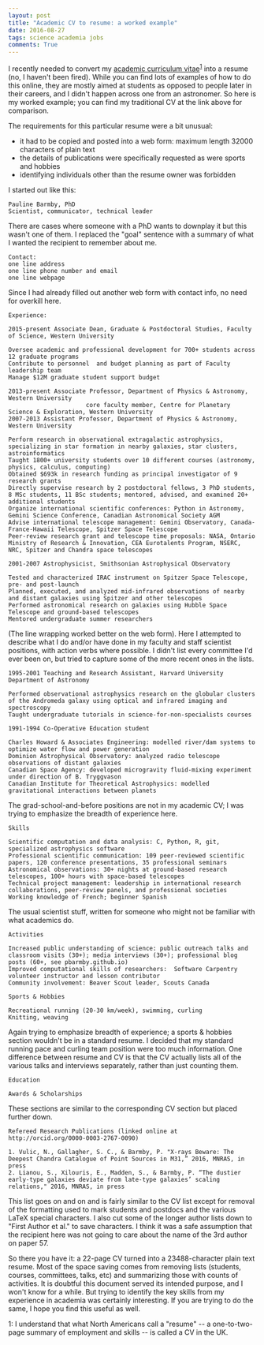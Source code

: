 ```yaml
---
layout: post
title: "Academic CV to resume: a worked example"
date: 2016-08-27
tags: science academia jobs
comments: True
---
```


I recently needed to convert my [academic curriculum vitae](https://github.com/PBarmby/cv/blob/master/pbarmby_cv.pdf)<sup>[1](#cv)</sup> into a resume (no, I haven't been fired).
While you can find lots of examples of how to do this online, they are mostly aimed at students as opposed to people later in their careers, and I didn't happen across one from an astronomer. So here is my worked example; you can find my traditional CV at the link above for comparison.

The requirements for this particular resume were a bit unusual:

* it had to be copied and posted into a web form: maximum length 32000 characters of plain text
* the details of publications were specifically requested as were sports and hobbies
* identifying individuals other than the resume owner was forbidden

I started out like this:

    Pauline Barmby, PhD
    Scientist, communicator, technical leader

There are cases where someone with a PhD wants to downplay it but this wasn't one of them. I replaced the "goal" sentence with a summary of what I wanted the recipient to remember about me.

    Contact:
    one line address
    one line phone number and email
    one line webpage

Since I had already filled out another web form with contact info, no need for overkill here.

    Experience: 

    2015-present Associate Dean, Graduate & Postdoctoral Studies, Faculty of Science, Western University

    Oversee academic and professional development for 700+ students across 12 graduate programs
    Contribute to personnel  and budget planning as part of Faculty leadership team
    Manage $12M graduate student support budget 

    2013-present Associate Professor, Department of Physics & Astronomy, Western University
                          core faculty member, Centre for Planetary Science & Exploration, Western University
    2007-2013 Assistant Professor, Department of Physics & Astronomy, Western University

    Perform research in observational extragalactic astrophysics, specializing in star formation in nearby galaxies, star clusters, astroinformatics
    Taught 1800+ university students over 10 different courses (astronomy, physics, calculus, computing)  
    Obtained $693k in research funding as principal investigator of 9 research grants
    Directly supervise research by 2 postdoctoral fellows, 3 PhD students, 8 MSc students, 11 BSc students; mentored, advised, and examined 20+ additional students
    Organize international scientific conferences: Python in Astronomy, Gemini Science Conference, Canadian Astronomical Society AGM
    Advise international telescope management: Gemini Observatory, Canada-France-Hawaii Telescope, Spitzer Space Telescope
    Peer-review research grant and telescope time proposals: NASA, Ontario Ministry of Research & Innovation, CEA Eurotalents Program, NSERC, NRC, Spitzer and Chandra space telescopes

    2001-2007 Astrophysicist, Smithsonian Astrophysical Observatory

    Tested and characterized IRAC instrument on Spitzer Space Telescope, pre- and post-launch
    Planned, executed, and analyzed mid-infrared observations of nearby and distant galaxies using Spitzer and other telescopes
    Performed astronomical research on galaxies using Hubble Space Telescope and ground-based telescopes
    Mentored undergraduate summer researchers

(The line wrapping worked better on the web form). Here I attempted to describe what I do and/or have done in my faculty and staff scientist positions, with action verbs where possible. I didn't list every committee I'd ever been on, but tried to capture some of the more recent ones in the lists.

    1995-2001 Teaching and Research Assistant, Harvard University Department of Astronomy

    Performed observational astrophysics research on the globular clusters of the Andromeda galaxy using optical and infrared imaging and spectroscopy
    Taught undergraduate tutorials in science-for-non-specialists courses

    1991-1994 Co-Operative Education student

    Charles Howard & Associates Engineering: modelled river/dam systems to optimize water flow and power generation
    Dominion Astrophysical Observatory: analyzed radio telescope observations of distant galaxies
    Canadian Space Agency: developed microgravity fluid-mixing experiment under direction of B. Tryggvason
    Canadian Institute for Theoretical Astrophysics: modelled gravitational interactions between planets

The grad-school-and-before positions are not in my academic CV; I was trying to emphasize the breadth of experience here.

    Skills

    Scientific computation and data analysis: C, Python, R, git, specialized astrophysics software 
    Professional scientific communication: 109 peer-reviewed scientific papers, 120 conference presentations, 35 professional seminars 
    Astronomical observations: 30+ nights at ground-based research telescopes, 100+ hours with space-based telescopes
    Technical project management: leadership in international research collaborations, peer-review panels, and professional societies
    Working knowledge of French; beginner Spanish

The usual scientist stuff, written for someone who might not be familiar with what academics do. 

    Activities

    Increased public understanding of science: public outreach talks and classroom visits (30+); media interviews (30+); professional blog posts (60+, see pbarmby.github.io)
    Improved computational skills of researchers:  Software Carpentry volunteer instructor and lesson contributor 
    Community involvement: Beaver Scout leader, Scouts Canada

    Sports & Hobbies

    Recreational running (20-30 km/week), swimming, curling
    Knitting, weaving

Again trying to emphasize breadth of experience; a sports & hobbies section wouldn't be in a standard resume. I decided that my standard running pace and curling team position were too much information. One difference between resume and CV is that the CV actually lists all of the various talks and interviews separately, rather than just counting them.

    Education

    Awards & Scholarships

These sections are similar to the corresponding CV section but placed further down.

    Refereed Research Publications (linked online at http://orcid.org/0000-0003-2767-0090)

    1. Vulic, N., Gallagher, S. C., & Barmby, P. "X-rays Beware: The Deepest Chandra Catalogue of Point Sources in M31,” 2016, MNRAS, in press
    2. Lianou, S., Xilouris, E., Madden, S., & Barmby, P. “The dustier early-type galaxies deviate from late-type galaxies’ scaling relations," 2016, MNRAS, in press

This list goes on and on and is fairly similar to the CV list except for removal of the formatting used to mark students and postdocs and the various LaTeX special characters. I also cut some of the longer author lists down to "First Author et al." to save characters. I think it was a safe assumption that the recipient here was not going to care about the name of the 3rd author on paper 57.

So there you have it: a 22-page CV turned into a 23488-character plain text resume. Most of the space saving comes from removing lists (students, courses, committees, talks, etc) and summarizing those with counts of activities. It is doubtful this document served its intended purpose, and I won't know for a while. But trying to identify the key skills from my experience in academia was certainly interesting. If you are trying to do the same, I hope you find this useful as well.

<a name="cv">1</a>: I understand that what North Americans call a "resume" -- a one-to-two-page summary of employment and skills --
is called a CV in the UK.